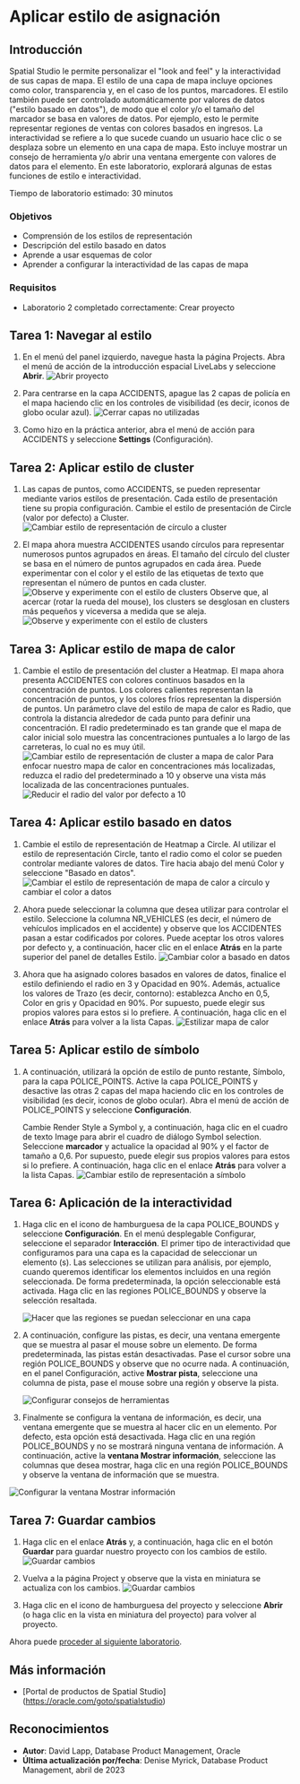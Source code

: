 # Aplicar estilo de asignación

## Introducción

Spatial Studio le permite personalizar el "look and feel" y la interactividad de sus capas de mapa. El estilo de una capa de mapa incluye opciones como color, transparencia y, en el caso de los puntos, marcadores. El estilo también puede ser controlado automáticamente por valores de datos ("estilo basado en datos"), de modo que el color y/o el tamaño del marcador se basa en valores de datos. Por ejemplo, esto le permite representar regiones de ventas con colores basados en ingresos. La interactividad se refiere a lo que sucede cuando un usuario hace clic o se desplaza sobre un elemento en una capa de mapa. Esto incluye mostrar un consejo de herramienta y/o abrir una ventana emergente con valores de datos para el elemento. En este laboratorio, explorará algunas de estas funciones de estilo e interactividad.

Tiempo de laboratorio estimado: 30 minutos

### Objetivos

*   Comprensión de los estilos de representación
*   Descripción del estilo basado en datos
*   Aprende a usar esquemas de color
*   Aprender a configurar la interactividad de las capas de mapa

### Requisitos

*   Laboratorio 2 completado correctamente: Crear proyecto

## Tarea 1: Navegar al estilo

1.  En el menú del panel izquierdo, navegue hasta la página Projects. Abra el menú de acción de la introducción espacial LiveLabs y seleccione **Abrir**. ![Abrir proyecto](images/apply-styling-1.png)
    
2.  Para centrarse en la capa ACCIDENTS, apague las 2 capas de policía en el mapa haciendo clic en los controles de visibilidad (es decir, iconos de globo ocular azul). ![Cerrar capas no utilizadas](images/apply-styling-4.png)
    
3.  Como hizo en la práctica anterior, abra el menú de acción para ACCIDENTS y seleccione **Settings** (Configuración).
    

## Tarea 2: Aplicar estilo de cluster

1.  Las capas de puntos, como ACCIDENTS, se pueden representar mediante varios estilos de presentación. Cada estilo de presentación tiene su propia configuración. Cambie el estilo de presentación de Circle (valor por defecto) a Cluster. ![Cambiar estilo de representación de círculo a cluster](images/apply-styling-5.png)
    
2.  El mapa ahora muestra ACCIDENTES usando círculos para representar numerosos puntos agrupados en áreas. El tamaño del círculo del cluster se basa en el número de puntos agrupados en cada área. Puede experimentar con el color y el estilo de las etiquetas de texto que representan el número de puntos en cada cluster. ![Observe y experimente con el estilo de clusters](images/apply-styling-6.png) Observe que, al acercar (rotar la rueda del mouse), los clusters se desglosan en clusters más pequeños y viceversa a medida que se aleja. ![Observe y experimente con el estilo de clusters](images/apply-styling-7.png)
    

## Tarea 3: Aplicar estilo de mapa de calor

1.  Cambie el estilo de presentación del cluster a Heatmap. El mapa ahora presenta ACCIDENTES con colores continuos basados en la concentración de puntos. Los colores calientes representan la concentración de puntos, y los colores fríos representan la dispersión de puntos. Un parámetro clave del estilo de mapa de calor es Radio, que controla la distancia alrededor de cada punto para definir una concentración. El radio predeterminado es tan grande que el mapa de calor inicial solo muestra las concentraciones puntuales a lo largo de las carreteras, lo cual no es muy útil. ![Cambiar estilo de representación de cluster a mapa de calor](images/apply-styling-8.png) Para enfocar nuestro mapa de calor en concentraciones más localizadas, reduzca el radio del predeterminado a 10 y observe una vista más localizada de las concentraciones puntuales. ![Reducir el radio del valor por defecto a 10](images/apply-styling-9.png)

## Tarea 4: Aplicar estilo basado en datos

1.  Cambie el estilo de representación de Heatmap a Circle. Al utilizar el estilo de representación Circle, tanto el radio como el color se pueden controlar mediante valores de datos. Tire hacia abajo del menú Color y seleccione "Basado en datos". ![Cambiar el estilo de representación de mapa de calor a círculo y cambiar el color a datos](images/apply-styling-10.png)
    
2.  Ahora puede seleccionar la columna que desea utilizar para controlar el estilo. Seleccione la columna NR\_VEHICLES (es decir, el número de vehículos implicados en el accidente) y observe que los ACCIDENTES pasan a estar codificados por colores. Puede aceptar los otros valores por defecto y, a continuación, hacer clic en el enlace **Atrás** en la parte superior del panel de detalles Estilo. ![Cambiar color a basado en datos](images/apply-styling-11.png)
    
3.  Ahora que ha asignado colores basados en valores de datos, finalice el estilo definiendo el radio en 3 y Opacidad en 90%. Además, actualice los valores de Trazo (es decir, contorno): establezca Ancho en 0,5, Color en gris y Opacidad en 90%. Por supuesto, puede elegir sus propios valores para estos si lo prefiere. A continuación, haga clic en el enlace **Atrás** para volver a la lista Capas. ![Estilizar mapa de calor](images/apply-styling-12.png)
    

## Tarea 5: Aplicar estilo de símbolo

1.  A continuación, utilizará la opción de estilo de punto restante, Símbolo, para la capa POLICE\_POINTS. Active la capa POLICE\_POINTS y desactive las otras 2 capas del mapa haciendo clic en los controles de visibilidad (es decir, iconos de globo ocular). Abra el menú de acción de POLICE\_POINTS y seleccione **Configuración**.
    
    Cambie Render Style a Symbol y, a continuación, haga clic en el cuadro de texto Image para abrir el cuadro de diálogo Symbol selection. Seleccione **marcador** y actualice la opacidad al 90% y el factor de tamaño a 0,6. Por supuesto, puede elegir sus propios valores para estos si lo prefiere. A continuación, haga clic en el enlace **Atrás** para volver a la lista Capas. ![Cambiar estilo de representación a símbolo](images/apply-styling-13.png)
    

## Tarea 6: Aplicación de la interactividad

1.  Haga clic en el icono de hamburguesa de la capa POLICE\_BOUNDS y seleccione **Configuración**. En el menú desplegable Configurar, seleccione el separador **Interacción**. El primer tipo de interactividad que configuramos para una capa es la capacidad de seleccionar un elemento (s). Las selecciones se utilizan para análisis, por ejemplo, cuando queremos identificar los elementos incluidos en una región seleccionada. De forma predeterminada, la opción seleccionable está activada. Haga clic en las regiones POLICE\_BOUNDS y observe la selección resaltada.
    
    ![Hacer que las regiones se puedan seleccionar en una capa](images/apply-interactions-1.png)
    
2.  A continuación, configure las pistas, es decir, una ventana emergente que se muestra al pasar el mouse sobre un elemento. De forma predeterminada, las pistas están desactivadas. Pase el cursor sobre una región POLICE\_BOUNDS y observe que no ocurre nada. A continuación, en el panel Configuración, active **Mostrar pista**, seleccione una columna de pista, pase el mouse sobre una región y observe la pista.
    
    ![Configurar consejos de herramientas](images/apply-interactions-2.png)
    
3.  Finalmente se configura la ventana de información, es decir, una ventana emergente que se muestra al hacer clic en un elemento. Por defecto, esta opción está desactivada. Haga clic en una región POLICE\_BOUNDS y no se mostrará ninguna ventana de información. A continuación, active la **ventana Mostrar información**, seleccione las columnas que desea mostrar, haga clic en una región POLICE\_BOUNDS y observe la ventana de información que se muestra.
    

![Configurar la ventana Mostrar información](images/apply-interactions-3.png)

## Tarea 7: Guardar cambios

1.  Haga clic en el enlace **Atrás** y, a continuación, haga clic en el botón **Guardar** para guardar nuestro proyecto con los cambios de estilo. ![Guardar cambios](images/apply-styling-14.png)
    
2.  Vuelva a la página Project y observe que la vista en miniatura se actualiza con los cambios. ![Guardar cambios](images/apply-styling-15.png)
    
3.  Haga clic en el icono de hamburguesa del proyecto y seleccione **Abrir** (o haga clic en la vista en miniatura del proyecto) para volver al proyecto.
    

Ahora puede [proceder al siguiente laboratorio](#next).

## Más información

*   \[Portal de productos de Spatial Studio\] (https://oracle.com/goto/spatialstudio)

## Reconocimientos

*   **Autor**: David Lapp, Database Product Management, Oracle
*   **Última actualización por/fecha**: Denise Myrick, Database Product Management, abril de 2023